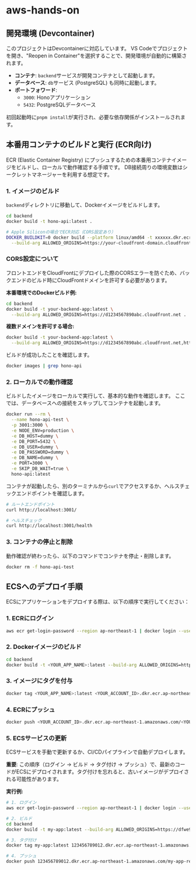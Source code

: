 # aws-hands-on

## 開発環境 (Devcontainer)

このプロジェクトはDevcontainerに対応しています。
VS Codeでプロジェクトを開き、"Reopen in Container"を選択することで、開発環境が自動的に構築されます。

- **コンテナ**: `backend`サービスが開発コンテナとして起動します。
- **データベース**: `db`サービス (PostgreSQL) も同時に起動します。
- **ポートフォワード**:
    - `3000`: Honoアプリケーション
    - `5432`: PostgreSQLデータベース

初回起動時に`pnpm install`が実行され、必要な依存関係がインストールされます。

## 本番用コンテナのビルドと実行 (ECR向け)

ECR (Elastic Container Registry) にプッシュするための本番用コンテナイメージをビルドし、ローカルで動作確認する手順です。
DB接続周りの環境変数はシークレットマネージャーを利用する想定です。

### 1. イメージのビルド

`backend`ディレクトリに移動して、Dockerイメージをビルドします。

```bash
cd backend
docker build -t hono-api:latest .

# Apple Siliconの場合でECR対応（CORS設定あり）
DOCKER_BUILDKIT=0 docker build --platform linux/amd64 -t xxxxxx.dkr.ecr.ap-northeast-1.amazonaws.com/xxxxx:latest \
  --build-arg ALLOWED_ORIGINS=https://your-cloudfront-domain.cloudfront.net .
```

### CORS設定について

フロントエンドをCloudFrontにデプロイした際のCORSエラーを防ぐため、バックエンドのビルド時にCloudFrontドメインを許可する必要があります。

**本番環境でのDockerビルド例:**
```bash
cd backend
docker build -t your-backend-app:latest \
  --build-arg ALLOWED_ORIGINS=https://d1234567890abc.cloudfront.net .
```

**複数ドメインを許可する場合:**
```bash
docker build -t your-backend-app:latest \
  --build-arg ALLOWED_ORIGINS=https://d1234567890abc.cloudfront.net,https://your-custom-domain.com .
```

ビルドが成功したことを確認します。

```bash
docker images | grep hono-api
```

### 2. ローカルでの動作確認

ビルドしたイメージをローカルで実行して、基本的な動作を確認します。
ここでは、データベースへの接続をスキップしてコンテナを起動します。

```bash
docker run --rm \
  --name hono-api-test \
  -p 3001:3000 \
  -e NODE_ENV=production \
  -e DB_HOST=dummy \
  -e DB_PORT=5432 \
  -e DB_USER=dummy \
  -e DB_PASSWORD=dummy \
  -e DB_NAME=dummy \
  -e PORT=3000 \
  -e SKIP_DB_WAIT=true \
  hono-api:latest
```

コンテナが起動したら、別のターミナルから`curl`でアクセスするか、ヘルスチェックエンドポイントを確認します。

```bash
# ルートエンドポイント
curl http://localhost:3001/

# ヘルスチェック
curl http://localhost:3001/health
```

### 3. コンテナの停止と削除

動作確認が終わったら、以下のコマンドでコンテナを停止・削除します。

```bash
docker rm -f hono-api-test
```

## ECSへのデプロイ手順

ECSにアプリケーションをデプロイする際は、以下の順序で実行してください：

### 1. ECRにログイン

```bash
aws ecr get-login-password --region ap-northeast-1 | docker login --username AWS --password-stdin <YOUR_ACCOUNT_ID>.dkr.ecr.ap-northeast-1.amazonaws.com
```

### 2. Dockerイメージのビルド

```bash
cd backend
docker build -t <YOUR_APP_NAME>:latest --build-arg ALLOWED_ORIGINS=https://<YOUR_CLOUDFRONT_DOMAIN>.cloudfront.net .
```

### 3. イメージにタグを付与

```bash
docker tag <YOUR_APP_NAME>:latest <YOUR_ACCOUNT_ID>.dkr.ecr.ap-northeast-1.amazonaws.com/<YOUR_ECR_REPO_NAME>:latest
```

### 4. ECRにプッシュ

```bash
docker push <YOUR_ACCOUNT_ID>.dkr.ecr.ap-northeast-1.amazonaws.com/<YOUR_ECR_REPO_NAME>:latest
```

### 5. ECSサービスの更新

ECSサービスを手動で更新するか、CI/CDパイプラインで自動デプロイします。

**重要**: この順序（ログイン → ビルド → タグ付け → プッシュ）で、最新のコードがECSにデプロイされます。タグ付けを忘れると、古いイメージがデプロイされる可能性があります。

**実行例:**
```bash
# 1. ログイン
aws ecr get-login-password --region ap-northeast-1 | docker login --username AWS --password-stdin 123456789012.dkr.ecr.ap-northeast-1.amazonaws.com

# 2. ビルド
cd backend
docker build -t my-app:latest --build-arg ALLOWED_ORIGINS=https://dfwe9xxxxxx.cloudfront.net .

# 3. タグ付け
docker tag my-app:latest 123456789012.dkr.ecr.ap-northeast-1.amazonaws.com/my-app-repo:latest

# 4. プッシュ
docker push 123456789012.dkr.ecr.ap-northeast-1.amazonaws.com/my-app-repo:latest
```
